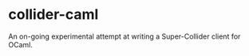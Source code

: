 collider-caml
=============

An on-going experimental attempt at writing a Super-Collider client for OCaml.
